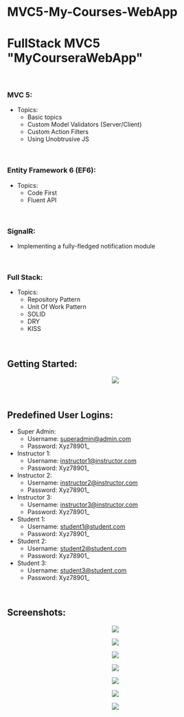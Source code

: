 # MVC5-My-Courses-WebApp
 
# FullStack MVC5 "MyCourseraWebApp"

<br/>

### MVC 5:
* Topics:
  *	Basic topics
  *	Custom Model Validators (Server/Client)
  *	Custom Action Filters
  *	Using Unobtrusive JS

<br/>
 
### Entity Framework 6 (EF6):
* Topics:
  *	Code First
  *	Fluent API

<br/>

### SignalR:
*	Implementing a fully-fledged notification module

<br/>

### Full Stack:
* Topics:
  *	Repository Pattern
  *	Unit Of Work Pattern
  *	SOLID
  *	DRY
  * KISS

<br/>

## Getting Started:

<p align="center">
  <img src="https://i.imgur.com/m2Wie7s.png">
</p>

<br/>

## Predefined User Logins:
* Super Admin:
  * Username: superadmin@admin.com
  * Password: Xyz78901_
* Instructor 1:
  * Username: instructor1@instructor.com
  * Password: Xyz78901_
* Instructor 2:
  * Username: instructor2@instructor.com
  * Password: Xyz78901_
* Instructor 3:
  * Username: instructor3@instructor.com
  * Password: Xyz78901_
* Student 1:
  * Username: student1@student.com
  * Password: Xyz78901_
* Student 2:
  * Username: student2@student.com
  * Password: Xyz78901_
* Student 3:
  * Username: student3@student.com
  * Password: Xyz78901_

<br/>

## Screenshots:

<p align="center">
  <img src="https://i.imgur.com/awv1Jxq.png">
</p>
<p align="center">
  <img src="https://i.imgur.com/5oHeQrz.png">
</p>
<p align="center">
  <img src="https://i.imgur.com/MiwvOWK.png">
</p>
<p align="center">
  <img src="https://i.imgur.com/swYmkoN.png">
</p>
<p align="center">
  <img src="https://i.imgur.com/RAWTWkh.png">
</p>
<p align="center">
  <img src="https://i.imgur.com/7LkON52.png">
</p>
<p align="center">
  <img src="https://i.imgur.com/Mc8yLGR.png">
</p>

<br/>
 

